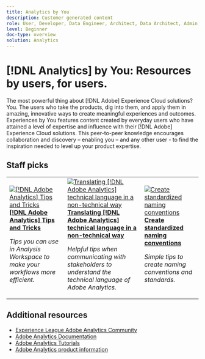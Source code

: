 ```yaml
---
title: Analytics by You
description: Customer generated content
role: User, Developer, Data Engineer, Architect, Data Architect, Admin, Leader
level: Beginner
doc-type: overview
solution: Analytics
---
```


# [!DNL Analytics] by You: Resources by users, for users.

The most powerful thing about [!DNL Adobe] Experience Cloud solutions? You. The users who take the products, dig into them, and apply them in amazing, innovative ways to create meaningful experiences and outcomes. Experiences by You features content created by everyday users who have attained a level of expertise and influence with their [!DNL Adobe] Experience Cloud solutions. This peer-to-peer knowledge encourages collaboration and discovery – enabling you – and any other user - to find the inspiration needed to level up your product expertise.  

<div id="recs-overview-body-1"></div>
<div id="recs-overview-body-2"></div>
<div id="recs-overview-body-3"></div>
<div id="recs-overview-body-4"></div>
<div id="recs-overview-body-5"></div>
<div id="recs-overview-body-6"></div>

<div id="staff-picks-section">

## Staff picks

<table>
<tr>
  <td>
    <a href="/help/analytics/analysis-workspace/tips-and-tricks/right-click-tips-and-tricks-for-more-efficient-workflows.md">
      <img alt="[!DNL Adobe Analytics] Tips and Tricks" src="https://video.tv.adobe.com/v/3417736?format=jpeg" />
    </a>
    <div>
      <a href="/help/analytics/analysis-workspace/tips-and-tricks/right-click-tips-and-tricks-for-more-efficient-workflows.md">
    <strong>[!DNL Adobe Analytics] Tips and Tricks</strong>
    </a>
    </div>
    <p>
    <em>Tips you can use in Analysis Workspace to make your workflows more efficient.</em>
    <p>
  </td>
  <td>
    <a href="/help/marketo/programs/email-programs.md">
      <img alt="Translating [!DNL Adobe Analytics] technical language in a non-technical way" src="https://video.tv.adobe.com/v/342066?format=jpeg" />
    </a>
    <div>
      <a href="/help/analytics/administration/key-admin-skills/translating-adobe-analytics-technical-language.md">
    <strong>Translating [!DNL Adobe Analytics] technical language in a non-technical way</strong>
    </a>
    </div>
    <p>
    <em>Helpful tips when communicating with stakeholders to understand the technical language of Adobe Analytics.</em>
    <p>
  </td>
  <td>
    <a href="/help/analytics/administration/admin-tips/create-standardized-naming-conventions.md">
      <img alt="Create standardized naming conventions" src="https://cdn.experienceleague.adobe.com/thumb/10531.jpg" />
    </a>
    <div>
      <a href="/help/analytics/administration/admin-tips/create-standardized-naming-conventions.md">
    <strong>Create standardized naming conventions</strong>
    </a>
    </div>
    <p>
    <em>Simple tips to create naming conventions and standards.</em>
    <p>
  </td>
</tr>
</table>

</div>
  
## Additional resources

* [Experience League Adobe Analytics Community](https://experienceleaguecommunities.adobe.com/t5/adobe-analytics/ct-p/adobe-analytics-community)
* [Adobe Analytics Documentation](https://experienceleague.adobe.com/docs/analytics.html)
* [Adobe Analytics Tutorials](https://experienceleague.adobe.com/docs/analytics-learn/tutorials/overview.html)
* [Adobe Analytics product information](https://business.adobe.com/products/analytics/adobe-analytics.html)